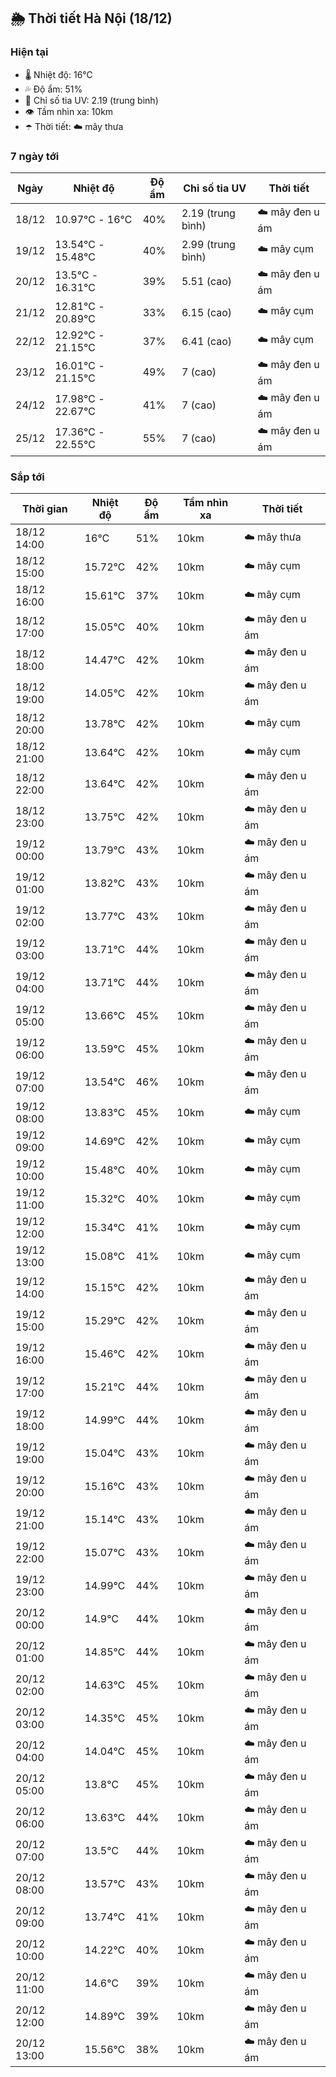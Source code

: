 ## 🌦️ Thời tiết Hà Nội (18/12)

### Hiện tại

- 🌡️ Nhiệt độ: 16℃
- 💦 Độ ẩm: 51%
- 🌟 Chỉ số tia UV: 2.19 (trung bình)
- 👁️ Tầm nhìn xa: 10km
- ☂️ Thời tiết: ☁️ mây thưa

### 7 ngày tới

| Ngày | Nhiệt độ | Độ ẩm | Chỉ số tia UV | Thời tiết |
| --- | --- | --- | --- | --- |
| 18/12 | 10.97℃ - 16℃ | 40% | 2.19 (trung bình) | ☁️ mây đen u ám |
| 19/12 | 13.54℃ - 15.48℃ | 40% | 2.99 (trung bình) | ☁️ mây cụm |
| 20/12 | 13.5℃ - 16.31℃ | 39% | 5.51 (cao) | ☁️ mây đen u ám |
| 21/12 | 12.81℃ - 20.89℃ | 33% | 6.15 (cao) | ☁️ mây cụm |
| 22/12 | 12.92℃ - 21.15℃ | 37% | 6.41 (cao) | ☁️ mây cụm |
| 23/12 | 16.01℃ - 21.15℃ | 49% | 7 (cao) | ☁️ mây đen u ám |
| 24/12 | 17.98℃ - 22.67℃ | 41% | 7 (cao) | ☁️ mây đen u ám |
| 25/12 | 17.36℃ - 22.55℃ | 55% | 7 (cao) | ☁️ mây đen u ám |

### Sắp tới

| Thời gian | Nhiệt độ | Độ ẩm | Tầm nhìn xa | Thời tiết |
| --- | --- | --- | --- | --- |
| 18/12 14:00 | 16℃ | 51% | 10km | ☁️ mây thưa |
| 18/12 15:00 | 15.72℃ | 42% | 10km | ☁️ mây cụm |
| 18/12 16:00 | 15.61℃ | 37% | 10km | ☁️ mây cụm |
| 18/12 17:00 | 15.05℃ | 40% | 10km | ☁️ mây đen u ám |
| 18/12 18:00 | 14.47℃ | 42% | 10km | ☁️ mây đen u ám |
| 18/12 19:00 | 14.05℃ | 42% | 10km | ☁️ mây đen u ám |
| 18/12 20:00 | 13.78℃ | 42% | 10km | ☁️ mây cụm |
| 18/12 21:00 | 13.64℃ | 42% | 10km | ☁️ mây cụm |
| 18/12 22:00 | 13.64℃ | 42% | 10km | ☁️ mây đen u ám |
| 18/12 23:00 | 13.75℃ | 42% | 10km | ☁️ mây đen u ám |
| 19/12 00:00 | 13.79℃ | 43% | 10km | ☁️ mây đen u ám |
| 19/12 01:00 | 13.82℃ | 43% | 10km | ☁️ mây đen u ám |
| 19/12 02:00 | 13.77℃ | 43% | 10km | ☁️ mây đen u ám |
| 19/12 03:00 | 13.71℃ | 44% | 10km | ☁️ mây đen u ám |
| 19/12 04:00 | 13.71℃ | 44% | 10km | ☁️ mây đen u ám |
| 19/12 05:00 | 13.66℃ | 45% | 10km | ☁️ mây đen u ám |
| 19/12 06:00 | 13.59℃ | 45% | 10km | ☁️ mây đen u ám |
| 19/12 07:00 | 13.54℃ | 46% | 10km | ☁️ mây đen u ám |
| 19/12 08:00 | 13.83℃ | 45% | 10km | ☁️ mây cụm |
| 19/12 09:00 | 14.69℃ | 42% | 10km | ☁️ mây cụm |
| 19/12 10:00 | 15.48℃ | 40% | 10km | ☁️ mây cụm |
| 19/12 11:00 | 15.32℃ | 40% | 10km | ☁️ mây cụm |
| 19/12 12:00 | 15.34℃ | 41% | 10km | ☁️ mây cụm |
| 19/12 13:00 | 15.08℃ | 41% | 10km | ☁️ mây cụm |
| 19/12 14:00 | 15.15℃ | 42% | 10km | ☁️ mây đen u ám |
| 19/12 15:00 | 15.29℃ | 42% | 10km | ☁️ mây đen u ám |
| 19/12 16:00 | 15.46℃ | 42% | 10km | ☁️ mây đen u ám |
| 19/12 17:00 | 15.21℃ | 44% | 10km | ☁️ mây đen u ám |
| 19/12 18:00 | 14.99℃ | 44% | 10km | ☁️ mây đen u ám |
| 19/12 19:00 | 15.04℃ | 43% | 10km | ☁️ mây đen u ám |
| 19/12 20:00 | 15.16℃ | 43% | 10km | ☁️ mây đen u ám |
| 19/12 21:00 | 15.14℃ | 43% | 10km | ☁️ mây đen u ám |
| 19/12 22:00 | 15.07℃ | 43% | 10km | ☁️ mây đen u ám |
| 19/12 23:00 | 14.99℃ | 44% | 10km | ☁️ mây đen u ám |
| 20/12 00:00 | 14.9℃ | 44% | 10km | ☁️ mây đen u ám |
| 20/12 01:00 | 14.85℃ | 44% | 10km | ☁️ mây đen u ám |
| 20/12 02:00 | 14.63℃ | 45% | 10km | ☁️ mây đen u ám |
| 20/12 03:00 | 14.35℃ | 45% | 10km | ☁️ mây đen u ám |
| 20/12 04:00 | 14.04℃ | 45% | 10km | ☁️ mây đen u ám |
| 20/12 05:00 | 13.8℃ | 45% | 10km | ☁️ mây đen u ám |
| 20/12 06:00 | 13.63℃ | 44% | 10km | ☁️ mây đen u ám |
| 20/12 07:00 | 13.5℃ | 44% | 10km | ☁️ mây đen u ám |
| 20/12 08:00 | 13.57℃ | 43% | 10km | ☁️ mây đen u ám |
| 20/12 09:00 | 13.74℃ | 41% | 10km | ☁️ mây đen u ám |
| 20/12 10:00 | 14.22℃ | 40% | 10km | ☁️ mây đen u ám |
| 20/12 11:00 | 14.6℃ | 39% | 10km | ☁️ mây đen u ám |
| 20/12 12:00 | 14.89℃ | 39% | 10km | ☁️ mây đen u ám |
| 20/12 13:00 | 15.56℃ | 38% | 10km | ☁️ mây đen u ám |
